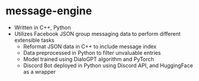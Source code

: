 # message-engine
- Written in C++, Python
- Utilizes Facebook JSON group messaging data to perform different extensible tasks
    - Reformat JSON data in C++ to include message index
    - Data preprocessed in Python to filter unvaluable entries
    - Model trained using DialoGPT algorithm and PyTorch
    - Discord Bot deployed in Python using Discord API, and HuggingFace as a wrapper

